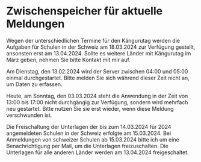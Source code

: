 # Zwischenspeicher für aktuelle Meldungen

Wegen der unterschiedlichen Termine für den Kängurutag werden die Aufgaben für Schulen in der Schweiz am 18.03.2024 zur Verfügung gestellt, ansonsten erst am 13.04.2024. Sollte es weitere Länder mit Kängurutag im März geben, nehmen Sie bitte Kontakt mit mir auf.

Am Dienstag, den 13.02.2024 wird der Server zwischen 04:00 und 05:00 einmal durchgestartet. Bitte melden Sie sich während dieser Zeit nicht an, um Daten zu erfassen.

Heute, am Sonntag, den 03.03.2024 steht die Anwendung in der Zeit von 13:00 bis 17:00 nicht durchgängig zur Verfügung, sondern wird mehrfach neu gestartet. Bitte nutzen Sie sie erst wieder, wenn diese Meldung verschwunden ist.

Die Freischaltung der Unterlagen der bis zum 14.03.2024 für 2024 angemeldeten Schulen in der Schweiz erfolgte am 15.03.2024. Bei Anmeldungen von schweizer Schulen ab 15.03.2024 bitte ich um eine Benachrichtigung per Mail, um die Unterlagen freizuschalten. Die Unterlagen für alle anderen Länder werden am 13.04.2024 freigeschaltet. 